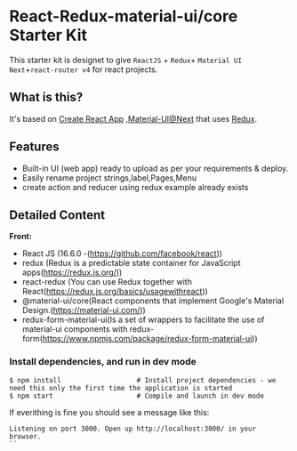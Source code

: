 # React-Redux-material-ui/core Starter Kit

This starter kit is designet to give  `ReactJS` + `Redux`+ `Material UI Next`+`react-router v4` for react projects.

## What is this?
It's based on [Create React App](https://github.com/facebookincubator/create-react-app) ,[Material-UI@Next](https://material-ui.com/) that uses [Redux](https://redux.js.org).


## Features
* Built-in UI (web app) ready to upload as per your requirements & deploy.
* Easily rename project strings,label,Pages,Menu
* create action and reducer using redux example already exists

## Detailed Content

**Front:**
* React JS (16.6.0 -(https://github.com/facebook/react))
* redux (Redux is a predictable state container for JavaScript apps(https://redux.js.org/))
* react-redux (You can use Redux together with React(https://redux.js.org/basics/usagewithreact))
* @material-ui/core(React components that implement Google's Material Design.(https://material-ui.com/))
* redux-form-material-ui(Is a set of wrappers to facilitate the use of material-ui components with redux-form(https://www.npmjs.com/package/redux-form-material-ui))


### Install dependencies, and run in dev mode

```
$ npm install                   # Install project dependencies - we need this only the first time the application is started
$ npm start                     # Compile and launch in dev mode
```
If everithing is fine you should see a message like this:
```
Listening on port 3000. Open up http://localhost:3000/ in your browser.
``